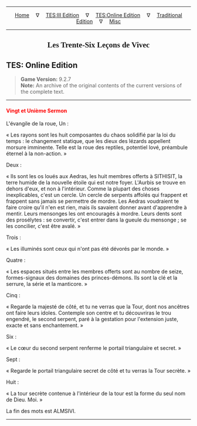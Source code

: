 
---

<!-- Jekyll Page Links -->

<center>
<a href="../../../../index.html">Home</a>
&emsp;&nabla;&emsp;
<a href="../../../index-tes3.html">TES:III Edition</a>
&emsp;&nabla;&emsp;
<a href="../../../index-teso.html">TES:Online Edition</a>
&emsp;&nabla;&emsp;
<a href="../../../index-traditional.html">Traditional Edition</a>
&emsp;&nabla;&emsp;
<a href="../../../index-misc.html">Misc</a>
</center>

<!-- Markdown Body Below: -->

---

<center>
<h2><span style="font-family:Georgia">Les Trente-Six Leçons de Vivec</span></h2>
</center>

## TES: Online Edition

> __Game Version:__ 9.2.7\
> __Note:__ An archive of the original contents of the current versions of the complete text.

---

#### <span style="color:red">Vingt et Unième Sermon</span>

L'évangile de la roue, Un :

« Les rayons sont les huit composantes du chaos solidifié par la loi du temps : le changement statique, que les dieux des lézards appellent morsure imminente. Telle est la roue des reptiles, potentiel lové, préambule éternel à la non-action. »

Deux :

« Ils sont les os loués aux Aedras, les huit membres offerts à SITHISIT, la terre humide de la nouvelle étoile qui est notre foyer. L'Aurbis se trouve en dehors d'eux, et non à l'intérieur. Comme la plupart des choses inexplicables, c'est un cercle. Un cercle de serpents affolés qui frappent et frappent sans jamais se permettre de mordre. Les Aedras voudraient te faire croire qu'il n'en est rien, mais ils savaient donner avant d'apprendre à mentir. Leurs mensonges les ont encouragés à mordre. Leurs dents sont des prosélytes : se convertir, c'est entrer dans la gueule du mensonge ; se les concilier, c'est être avalé. »

Trois :

« Les illuminés sont ceux qui n'ont pas été dévorés par le monde. »

Quatre :

« Les espaces situés entre les membres offerts sont au nombre de seize, formes-signaux des domaines des princes-démons. Ils sont la clé et la serrure, la série et la manticore. »

Cinq :

« Regarde la majesté de côté, et tu ne verras que la Tour, dont nos ancêtres ont faire leurs idoles. Contemple son centre et tu découvriras le trou engendré, le second serpent, paré à la gestation pour l'extension juste, exacte et sans enchantement. »

Six :

« Le cœur du second serpent renferme le portail triangulaire et secret. »

Sept :

« Regarde le portail triangulaire secret de côté et tu verras la Tour secrète. »

Huit :

« La tour secrète contenue à l'intérieur de la tour est la forme du seul nom de Dieu. Moi. »

La fin des mots est ALMSIVI.

---
